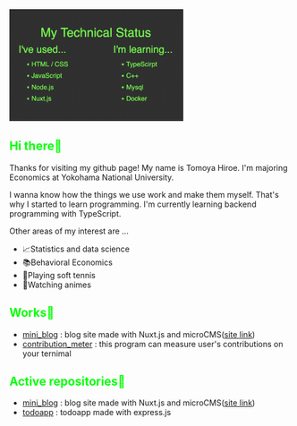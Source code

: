 <!DOCTYPE html>
<html lang="en">
  <body>
    <div class="top-image" style="margin: 0 auto"><img src="./my_tech_status.png" style="max-height: 200px"/></div>
    <div class="hello">
      <h2 style="color: #06ff06">Hi there👋</h2>
      <p>
        Thanks for visiting my github page! My name is Tomoya Hiroe. I'm
        majoring Economics at Yokohama National University.
      </p>
      <p>
        I wanna know how the things we use work and make them myself. That's why
        I started to learn programming. I'm currently learning backend
        programming with TypeScript.
      </p>
      <p>Other areas of my interest are ...</p>
      <ul>
        <li>📈Statistics and data science</li>
        <li>📚Behavioral Economics</li>
        <li>🎾Playing soft tennis</li>
        <li>📀Watching animes</li>
      </ul>
    </div>
    <div class="works">
      <h2 style="color: #06ff06">Works💪</h2>
      <ul>
        <li>
          <a href="https://github.com/tomoyahiroe/mini_blog">mini_blog</a> :
          blog site made with Nuxt.js and microCMS(<a
            href="https://main.d1fxh0yqefm28c.amplifyapp.com/blog"
            >site link</a
          >)
        </li>
        <li>
          <a href="https://github.com/tomoyahiroe/contribution_meter"
            >contribution_meter</a
          >
          : this program can measure user's contributions on your ternimal
        </li>
      </ul>
    </div>
    <div class="active-repository">
      <h2 style="color: #06ff06">Active repositories💨</h2>
      <ul>
        <li>
          <a href="https://github.com/tomoyahiroe/mini_blog">mini_blog</a> :
          blog site made with Nuxt.js and microCMS(<a
            href="https://main.d1fxh0yqefm28c.amplifyapp.com/blog"
            >site link</a
          >)
        </li>
        <li>
          <a href="https://github.com/tomoyahiroe/todoapp"
            >todoapp</a
          >
          : todoapp made with express.js
        </li>
      </ul>
    </div>
  </body>
</html>
